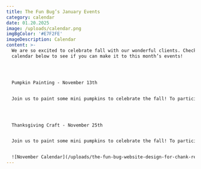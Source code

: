 ```yaml
---
title: The Fun Bug’s January Events
category: calendar
date: 01.20.2025
image: /uploads/calendar.png
imgBgColor: '#E7F2FE'
imageDescription: Calendar
content: >-
  We are so excited to celebrate fall with our wonderful clients. Check out our
  calendar below to see if you can make it to this month’s events!




  Pumpkin Painting - November 13th


  Join us to paint some mini pumpkins to celebrate the fall! To participate, it’s $3 per person. Please arrive five minutes early to receive your supplies.




  Thanksgiving Craft - November 25th


  Join us to paint some mini pumpkins to celebrate the fall! To participate, it’s $3 per person. Please arrive five minutes early to receive your supplies.


  ![November Calendar](/uploads/the-fun-bug-website-design-for-chank-review-2-.png "Calendar")
---
```

